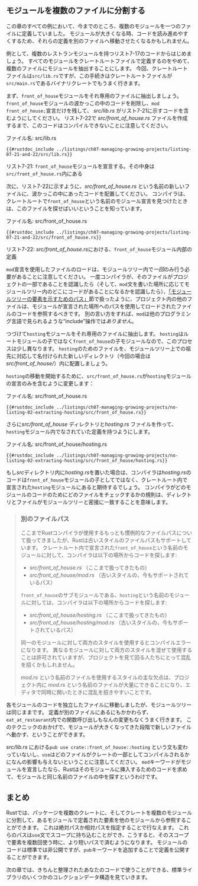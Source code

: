 <!--
## Separating Modules into Different Files
-->
## モジュールを複数のファイルに分割する

<!--
So far, all the examples in this chapter defined multiple modules in one file.
When modules get large, you might want to move their definitions to a separate
file to make the code easier to navigate.
-->
この章のすべての例において、今までのところ、複数のモジュールを一つのファイルに定義していました。
モジュールが大きくなる時、コードを読み進めやすくするため、それらの定義を別のファイルへ移動させたくなるかもしれません。

<!--
For example, let’s start from the code in Listing 7-17 that had multiple
restaurant modules. We’ll extract modules into files instead of having all the
modules defined in the crate root file. In this case, the crate root file is
*src/lib.rs*, but this procedure also works with binary crates whose crate root
file is *src/main.rs*.
-->
例として、複数のレストランモジュールを持つリスト7-17のコードからはじめましょう。
すべてのモジュールをクレートルートファイルで定義するのをやめて、複数のファイルにモジュールを抽出することにします。
今回、クレートルートファイルは`src/lib.rs`ですが、この手続きはクレートルートファイルが`src/main.rs`であるバイナリクレートでもうまく行きます。

<!--
First, we’ll extract the `front_of_house` module to its own file. Remove the
code inside the curly brackets for the `front_of_house` module, leaving only
the `mod front_of_house;` declaration, so that *src/lib.rs* contains the code
shown in Listing 7-21. Note that this won’t compile until we create the
*src/front_of_house.rs* file in Listing 7-22.
-->
まず、`front_of_house`モジュールをそれ専用のファイルに抽出しましょう。
`front_of_house`モジュールの波かっこの中のコードを削除し、`mod front_of_house;`宣言だけを残して、 *src/lib.rs* がリスト7-21に示すコードを含むようにしてください。
リスト7-22で *src/front_of_house.rs* ファイルを作成するまで、このコードはコンパイルできないことに注意してください。

<!--
<span class="filename">Filename: src/lib.rs</span>
-->
<span class="filename">ファイル名: src/lib.rs</span>

```rust,ignore,does_not_compile
{{#rustdoc_include ../listings/ch07-managing-growing-projects/listing-07-21-and-22/src/lib.rs}}
```

<!--
<span class="caption">Listing 7-21: Declaring the `front_of_house` module whose
body will be in *src/front_of_house.rs*</span>
-->
<span class="caption">リスト7-21: `front_of_house`モジュールを宣言する。その中身は`src/front_of_house.rs`内にある</span>

<!--
Next, place the code that was in the curly brackets into a new file named
*src/front_of_house.rs*, as shown in Listing 7-22. The compiler knows to look
in this file because it came across the module declaration in the crate root
with the name `front_of_house`.
-->
次に、リスト7-22に示すように、*src/front_of_house.rs* という名前の新しいファイルに、波かっこの中にあったコードを配置してください。
コンパイラは、クレートルートで`front_of_house`という名前のモジュール宣言を見つけたときは、このファイルを探せばいいということを知っています。

<!--
<span class="filename">Filename: src/front_of_house.rs</span>
-->
<span class="filename">ファイル名: src/front_of_house.rs</span>

```rust,ignore
{{#rustdoc_include ../listings/ch07-managing-growing-projects/listing-07-21-and-22/src/front_of_house.rs}}
```

<!--
<span class="caption">Listing 7-22: Definitions inside the `front_of_house`
module in *src/front_of_house.rs*</span>
-->
<span class="caption">リスト7-22: *src/front_of_house.rs*における、`front_of_house`モジュール内部の定義</span>

<!--
Note that you only need to load a file using a `mod` declaration *once* in your
module tree. Once the compiler knows the file is part of the project (and knows
where in the module tree the code resides because of where you’ve put the `mod`
statement), other files in your project should refer to the loaded file’s code
using a path to where it was declared, as covered in the [“Paths for Referring
to an Item in the Module Tree”][paths] section. In other words,
`mod` is *not* an “include” operation that you may have seen in other
programming languages.
-->
`mod`宣言を使用したファイルのロードは、モジュールツリー内で*一回*のみ行う必要があることに注意してください。
一度コンパイラが、そのファイルがプロジェクトの一部であることを認識したら（そして、`mod`文を書いた場所に応じてモジュールツリー内のどこにコードがあることになるかを認識したら）、[「モジュールツリーの要素を示すためのパス」][paths]節で扱ったように、プロジェクト内の他のファイルは、モジュールが宣言された場所へのパスを使用してロードされたファイルのコードを参照するべきです。
別の言い方をすれば、`mod`は他のプログラミング言語で見られるような“include”操作では*ありません*。

<!--
Next, we’ll extract the `hosting` module to its own file. The process is a bit
different because `hosting` is a child module of `front_of_house`, not of the
root module. We’ll place the file for `hosting` in a new directory that will be
named for its ancestors in the module tree, in this case *src/front_of_house/*.
-->
つづけて`hosting`モジュールをそれ専用のファイルに抽出します。
`hosting`はルートモジュールの子ではなく`front_of_house`の子モジュールなので、このプロセスは少し異なります。
`hosting`のためのファイルを、モジュールツリー上での祖先に対応して名付けられた新しいディレクトリ（今回の場合は *src/front_of_house/*）内に配置しましょう。

<!--
To start moving `hosting`, we change *src/front_of_house.rs* to contain only the
declaration of the `hosting` module:
-->
`hosting`の移動を開始するために、`src/front_of_house.rs`が`hosting`モジュールの宣言のみを含むように変更します：

<!--
<span class="filename">Filename: src/front_of_house.rs</span>
-->
<span class="filename">ファイル名: src/front_of_house.rs</span>

```rust,ignore
{{#rustdoc_include ../listings/ch07-managing-growing-projects/no-listing-02-extracting-hosting/src/front_of_house.rs}}
```

<!--
Then we create a *src/front_of_house* directory and a file *hosting.rs* to
contain the definitions made in the `hosting` module:
-->
さらに*src/front_of_house* ディレクトリと*hosting.rs* ファイルを作って、`hosting`モジュール内でなされていた定義を持つようにします。

<!--
<span class="filename">Filename: src/front_of_house/hosting.rs</span>
-->
<span class="filename">ファイル名: src/front_of_house/hosting.rs</span>

```rust,ignore
{{#rustdoc_include ../listings/ch07-managing-growing-projects/no-listing-02-extracting-hosting/src/front_of_house/hosting.rs}}
```

<!--
If we instead put *hosting.rs* in the *src* directory, the compiler would
expect the *hosting.rs* code to be in a `hosting` module declared in the crate
root, and not declared as a child of the `front_of_house` module. The
compiler’s rules for which files to check for which modules’ code means the
directories and files more closely match the module tree.
-->
もし*src*ディレクトリ内に*hosting.rs*を置いた場合は、コンパイラは*hosting.rs*のコードは`front_of_house`モジュールの子としてではなく、クレートルート内で宣言された`hosting`モジュールにあると期待するでしょう。
コンパイラがどのモジュールのコードのためにどのファイルをチェックするかの規則は、ディレクトリとファイルがモジュールツリーと密接に一致することを意味します。

<!--
> ### Alternate File Paths
>
> So far we’ve covered the most idiomatic file paths the Rust compiler uses,
> but Rust also supports an older style of file path. For a module named
> `front_of_house` declared in the crate root, the compiler will look for the
> module’s code in:
>
> * *src/front_of_house.rs* (what we covered)
> * *src/front_of_house/mod.rs* (older style, still supported path)
>
> For a module named `hosting` that is a submodule of `front_of_house`, the
> compiler will look for the module’s code in:
>
> * *src/front_of_house/hosting.rs* (what we covered)
> * *src/front_of_house/hosting/mod.rs* (older style, still supported path)
>
> If you use both styles for the same module, you’ll get a compiler error. Using
> a mix of both styles for different modules in the same project is allowed, but
> might be confusing for people navigating your project.
>
> The main downside to the style that uses files named *mod.rs* is that your
> project can end up with many files named *mod.rs*, which can get confusing
> when you have them open in your editor at the same time.
-->
> ### 別のファイルパス
>
> ここまでRustコンパイラが使用するもっとも慣例的なファイルパスについて扱ってきましたが、Rustは古いスタイルのファイルパスもサポートしています。
> クレートルート内で宣言された`front_of_house`という名前のモジュールに対して、コンパイラは以下の場所からコードを探します:
>
> * *src/front_of_house.rs* （ここまで扱ってきたもの）
> * *src/front_of_house/mod.rs* （古いスタイルの、今もサポートされているパス）
>
> `front_of_house`のサブモジュールである、`hosting`という名前のモジュールに対しては、コンパイラは以下の場所からコードを探します:
>
> * *src/front_of_house/hosting.rs* （ここまで扱ってきたもの）
> * *src/front_of_house/hosting/mod.rs* （古いスタイルの、今もサポートされているパス）
>
> 同一のモジュールに対して両方のスタイルを使用するとコンパイルエラーになります。
> 異なるモジュールに対して両方のスタイルを混ぜて使用することは許可されていますが、プロジェクトを見て回る人たちにとって混乱を招くかもしれません。
>
> *mod.rs* という名前のファイルを使用するスタイルの主な欠点は、プロジェクト内に *mod.rs* という名前のファイルが大量にできることになり、エディタで同時に開いたときに混乱を招きやすいことです。

<!--
We’ve moved each module’s code to a separate file, and the module tree remains
the same. The function calls in `eat_at_restaurant` will work without any
modification, even though the definitions live in different files. This
technique lets you move modules to new files as they grow in size.
-->
各モジュールのコードを独立したファイルに移動しましたが、モジュールツリーは同じままです。
定義が別のファイルにあるにもかかわらず、`eat_at_restaurant`内での関数呼び出しもなんの変更もなくうまく行きます。
このテクニックのおかげで、モジュールが大きくなってきた段階で新しいファイルへ動かす、ということができます。

<!--
Note that the `pub use crate::front_of_house::hosting` statement in
*src/lib.rs* also hasn’t changed, nor does `use` have any impact on what files
are compiled as part of the crate. The `mod` keyword declares modules, and Rust
looks in a file with the same name as the module for the code that goes into
that module.
-->
*src/lib.rs* における`pub use crate::front_of_house::hosting` という文も変わっていないし、`use`はどのファイルがクレートの一部としてコンパイルされるかになんの影響も与えないということに注意してください。
`mod`キーワードがモジュールを宣言したなら、Rustはそのモジュールに挿入するためのコードを求めて、モジュールと同じ名前のファイルの中を探すというわけです。

<!--
## Summary
-->
## まとめ

<!--
Rust lets you split a package into multiple crates and a crate into modules
so you can refer to items defined in one module from another module. You can do
this by specifying absolute or relative paths. These paths can be brought into
scope with a `use` statement so you can use a shorter path for multiple uses of
the item in that scope. Module code is private by default, but you can make
definitions public by adding the `pub` keyword.
-->
Rustでは、パッケージを複数のクレートに、そしてクレートを複数のモジュールに分割して、あるモジュールで定義された要素を他のモジュールから参照することができます。
これは絶対パスか相対パスを指定することで行なえます。
これらのパスは`use`文でスコープに持ち込むことができ、こうすると、そのスコープで要素を複数回使う時に、より短いパスで済むようになります。
モジュールのコードは標準では非公開ですが、`pub`キーワードを追加することで定義を公開することができます。

<!--
In the next chapter, we’ll look at some collection data structures in the
standard library that you can use in your neatly organized code.
-->
次の章では、きちんと整理されたあなたのコードで使うことができる、標準ライブラリのいくつかのコレクションデータ構造を見ていきます。

[paths]: ch07-03-paths-for-referring-to-an-item-in-the-module-tree.html
